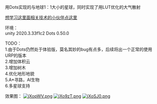 用Dots实现的与地球1：1大小的星球，同时实现了用LUT优化的大气散射


[想学习这里面相关技术的小伙伴点这里](https://blog.csdn.net/weixin_44286745/category_11932481.html)


环境：  
unity 2020.3.33f1c2
Dots 0.50.0


TODO：  
1.由于Dots仍然处于体验版，莫名其妙的bug有点多，后续将出一个正常的使用URP的版本  
2.增加体积云  
3.增加树木  
4.优化地形地貌  
5.A*寻路，AI生物  
6.多星球支持  


效果图：
[![jXopWV.png](https://s1.ax1x.com/2022/07/23/jXopWV.png)](https://imgtu.com/i/jXopWV)
[![jXo9zT.png](https://s1.ax1x.com/2022/07/23/jXo9zT.png)](https://imgtu.com/i/jXo9zT)
[![jXoSJ0.png](https://s1.ax1x.com/2022/07/23/jXoSJ0.png)](https://imgtu.com/i/jXoSJ0)


